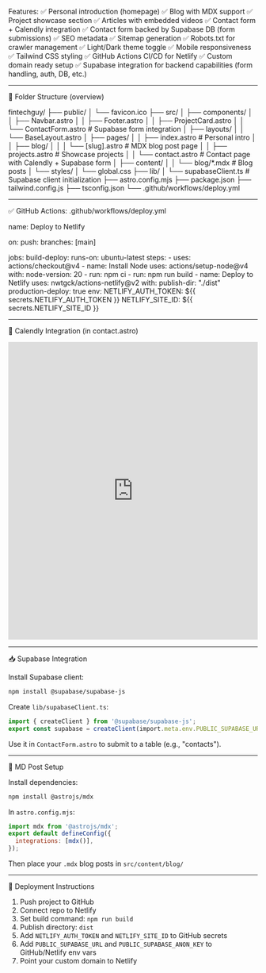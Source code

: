 Features:
✅ Personal introduction (homepage)
✅ Blog with MDX support
✅ Project showcase section
✅ Articles with embedded videos
✅ Contact form + Calendly integration
✅ Contact form backed by Supabase DB (form submissions)
✅ SEO metadata
✅ Sitemap generation
✅ Robots.txt for crawler management
✅ Light/Dark theme toggle
✅ Mobile responsiveness
✅ Tailwind CSS styling
✅ GitHub Actions CI/CD for Netlify
✅ Custom domain ready setup
✅ Supabase integration for backend capabilities (form handling, auth, DB, etc.)

---
📁 Folder Structure (overview)

fintechguy/
├── public/
│   └── favicon.ico
├── src/
│   ├── components/
│   │   ├── Navbar.astro
│   │   ├── Footer.astro
│   │   ├── ProjectCard.astro
│   │   └── ContactForm.astro     # Supabase form integration
│   ├── layouts/
│   │   └── BaseLayout.astro
│   ├── pages/
│   │   ├── index.astro           # Personal intro
│   │   ├── blog/
│   │   │   └── [slug].astro      # MDX blog post page
│   │   ├── projects.astro        # Showcase projects
│   │   └── contact.astro         # Contact page with Calendly + Supabase form
│   ├── content/
│   │   └── blog/*.mdx            # Blog posts
│   └── styles/
│       └── global.css
├── lib/
│   └── supabaseClient.ts        # Supabase client initialization
├── astro.config.mjs
├── package.json
├── tailwind.config.js
├── tsconfig.json
└── .github/workflows/deploy.yml

---
✅ GitHub Actions: .github/workflows/deploy.yml

name: Deploy to Netlify

on:
  push:
    branches: [main]

jobs:
  build-deploy:
    runs-on: ubuntu-latest
    steps:
      - uses: actions/checkout@v4
      - name: Install Node
        uses: actions/setup-node@v4
        with:
          node-version: 20
      - run: npm ci
      - run: npm run build
      - name: Deploy to Netlify
        uses: nwtgck/actions-netlify@v2
        with:
          publish-dir: "./dist"
          production-deploy: true
        env:
          NETLIFY_AUTH_TOKEN: ${{ secrets.NETLIFY_AUTH_TOKEN }}
          NETLIFY_SITE_ID: ${{ secrets.NETLIFY_SITE_ID }}

---
📩 Calendly Integration (in contact.astro)

<iframe src="https://calendly.com/yourusername" width="100%" height="600" style="border:0;" allowfullscreen></iframe>

---
📥 Supabase Integration

Install Supabase client:
```bash
npm install @supabase/supabase-js
```
Create `lib/supabaseClient.ts`:
```ts
import { createClient } from '@supabase/supabase-js';
export const supabase = createClient(import.meta.env.PUBLIC_SUPABASE_URL, import.meta.env.PUBLIC_SUPABASE_ANON_KEY);
```
Use it in `ContactForm.astro` to submit to a table (e.g., "contacts").

---
📖 MD Post Setup

Install dependencies:
```bash
npm install @astrojs/mdx
```
In `astro.config.mjs`:
```js
import mdx from '@astrojs/mdx';
export default defineConfig({
  integrations: [mdx()],
});
```
Then place your `.mdx` blog posts in `src/content/blog/`

---
🚀 Deployment Instructions
1. Push project to GitHub
2. Connect repo to Netlify
3. Set build command: `npm run build`
4. Publish directory: `dist`
5. Add `NETLIFY_AUTH_TOKEN` and `NETLIFY_SITE_ID` to GitHub secrets
6. Add `PUBLIC_SUPABASE_URL` and `PUBLIC_SUPABASE_ANON_KEY` to GitHub/Netlify env vars
7. Point your custom domain to Netlify

